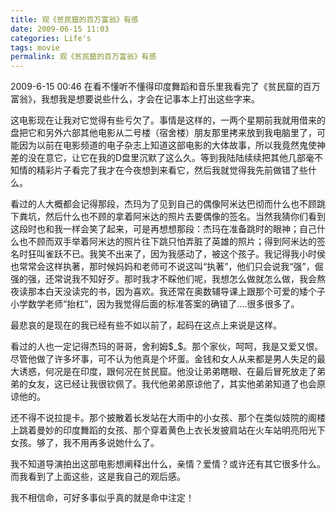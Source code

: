 ```yaml
---
title: 观《贫民窟的百万富翁》有感 
date: 2009-06-15 11:03
categories: Life's
tags: movie
permalink: 观《贫民窟的百万富翁》有感
---
```



2009-6-15 00:46
在看不懂听不懂得印度舞蹈和音乐里我看完了《贫民窟的百万富翁》，我想我是想要说些什么，才会在记事本上打出这些字来。

这电影现在让我对它觉得有些亏欠了。事情是这样的，一两个星期前我就用借来的盘把它和另外六部其他电影从二号楼（宿舍楼）朋友那里拷来放到我电脑里了，可能因为以前在电影频道的电子杂志上知道这部电影的大体故事，所以我竟然鬼使神差的没在意它，让它在我的D盘里沉默了这么久。等到我陆陆续续把其他几部毫不知情的精彩片子看完了我才在今夜想到来看它，然后我就觉得我先前做错了些什么。

看过的人大概都会记得那段，杰玛为了见到自己的偶像阿米达巴彻而什么也不顾跳下粪坑，然后什么也不顾的拿着阿米达的照片去要偶像的签名。当然我猜你们看到这段时也和我一样会笑了起来，可是再想想那段：杰玛在准备跳时的眼神；自己什么也不顾而双手举着阿米达的照片往下跳只怕弄脏了英雄的照片；得到阿米达的签名时狂叫雀跃不已。我笑不出来了，因为我感动了，被这个孩子。我记得我小时侯也常常会这样执著，那时候妈妈和老师可不说这叫“执著”，他们只会说我“强”，倔强的强，还常说我不知好歹。那时我才不睬他们呢，我想怎么做就怎么做，我会熬夜读那本白天没读完的书，因为喜欢。我还常在奥数辅导课上跟那个可爱的矮个子小学数学老师“抬杠”，因为我觉得后面的标准答案的确错了....很多很多了。

最悲哀的是现在的我已经有些不如以前了，起码在这点上来说是这样。

看过的人也一定记得杰玛的哥哥，舍利姆$_$。那个家伙，呵呵，我是又爱又恨。尽管他做了许多坏事，可不认为他真是个坏蛋。金钱和女人从来都是男人失足的最大诱惑，何况是在印度，跟何况在贫民窟。他没让弟弟瞎眼、在最后冒死放走了弟弟的女友，这已经让我很钦佩了。我代他弟弟原谅他了，其实他弟弟知道了也会原谅他的。

还不得不说拉提卡。那个披散着长发站在大雨中的小女孩、那个在类似妓院的阁楼上跳着曼妙的印度舞蹈的女孩、那个穿着黄色上衣长发披肩站在火车站明亮阳光下女孩。够了，我不用再多说她什么了。

我不知道导演拍出这部电影想阐释出什么，亲情？爱情？或许还有其它很多什么。而我看到了上面这些，这是我自己的观后感。

我不相信命，可好多事似乎真的就是命中注定！